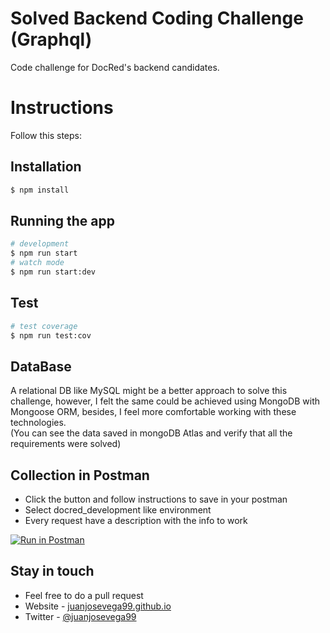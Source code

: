 # Solved Backend Coding Challenge (Graphql)
Code challenge for DocRed's backend candidates.

# Instructions
Follow this steps:

## Installation

```bash
$ npm install
```

## Running the app

```bash
# development
$ npm run start
# watch mode
$ npm run start:dev
```

## Test

```bash
# test coverage
$ npm run test:cov
```

## DataBase
A relational DB like MySQL might be a better approach to solve this  challenge, however, I felt the same could be  achieved using MongoDB with Mongoose ORM, besides, I feel more comfortable working with these technologies.  
(You can see the data saved in mongoDB Atlas and verify that all the requirements were solved)

## Collection in Postman
- Click the button and follow instructions to save in your postman
- Select docred_development like environment
- Every request have a description with the info to work

[![Run in Postman](https://run.pstmn.io/button.svg)](https://app.getpostman.com/run-collection/d9805eb10e671ef0ea69#?env%5Bdocred_development%5D=W3sia2V5IjoidXJsIiwidmFsdWUiOiJodHRwOi8vbG9jYWxob3N0OjMwMDAiLCJlbmFibGVkIjp0cnVlfV0=)

## Stay in touch

- Feel free to do a pull request
- Website - [juanjosevega99.github.io](https://juanjosevega99.github.io/)
- Twitter - [@juanjosevega99](https://twitter.com/juanjosevega99)